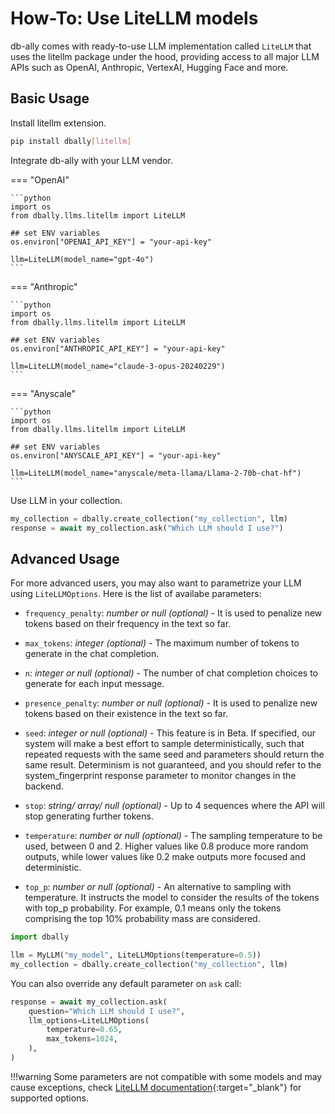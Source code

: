 # How-To: Use LiteLLM models

db-ally comes with ready-to-use LLM implementation called `LiteLLM` that uses the litellm package under the hood, providing access to all major LLM APIs such as OpenAI, Anthropic, VertexAI, Hugging Face and more.

## Basic Usage

Install litellm extension.

```bash
pip install dbally[litellm]
```

Integrate db-ally with your LLM vendor.

=== "OpenAI"

    ```python
    import os
    from dbally.llms.litellm import LiteLLM

    ## set ENV variables
    os.environ["OPENAI_API_KEY"] = "your-api-key"

    llm=LiteLLM(model_name="gpt-4o")
    ```

=== "Anthropic"

    ```python
    import os
    from dbally.llms.litellm import LiteLLM

    ## set ENV variables
    os.environ["ANTHROPIC_API_KEY"] = "your-api-key"

    llm=LiteLLM(model_name="claude-3-opus-20240229")
    ```

=== "Anyscale"

    ```python
    import os
    from dbally.llms.litellm import LiteLLM

    ## set ENV variables
    os.environ["ANYSCALE_API_KEY"] = "your-api-key"

    llm=LiteLLM(model_name="anyscale/meta-llama/Llama-2-70b-chat-hf")
    ```

Use LLM in your collection.

```python
my_collection = dbally.create_collection("my_collection", llm)
response = await my_collection.ask("Which LLM should I use?")
```

## Advanced Usage

For more advanced users, you may also want to parametrize your LLM using `LiteLLMOptions`. Here is the list of availabe parameters:

- `frequency_penalty`: *number or null (optional)* - It is used to penalize new tokens based on their frequency in the text so far.

- `max_tokens`: *integer (optional)* - The maximum number of tokens to generate in the chat completion.

- `n`: *integer or null (optional)* - The number of chat completion choices to generate for each input message.

- `presence_penalty`: *number or null (optional)* - It is used to penalize new tokens based on their existence in the text so far.

- `seed`: *integer or null (optional)* - This feature is in Beta. If specified, our system will make a best effort to sample deterministically, such that repeated requests with the same seed and parameters should return the same result. Determinism is not guaranteed, and you should refer to the system_fingerprint response parameter to monitor changes in the backend.

- `stop`: *string/ array/ null (optional)* - Up to 4 sequences where the API will stop generating further tokens.

- `temperature`: *number or null (optional)* - The sampling temperature to be used, between 0 and 2. Higher values like 0.8 produce more random outputs, while lower values like 0.2 make outputs more focused and deterministic.

- `top_p`: *number or null (optional)* - An alternative to sampling with temperature. It instructs the model to consider the results of the tokens with top_p probability. For example, 0.1 means only the tokens comprising the top 10% probability mass are considered.

```python
import dbally

llm = MyLLM("my_model", LiteLLMOptions(temperature=0.5))
my_collection = dbally.create_collection("my_collection", llm)
```

You can also override any default parameter on `ask` call:

```python
response = await my_collection.ask(
    question="Which LLM should I use?",
    llm_options=LiteLLMOptions(
        temperature=0.65,
        max_tokens=1024,
    ),
)
```

!!!warning
    Some parameters are not compatible with some models and may cause exceptions, check [LiteLLM documentation](https://docs.litellm.ai/docs/completion/input#translated-openai-params){:target="_blank"} for supported options.
